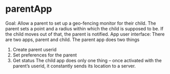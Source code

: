 # parentApp

Goal: Allow a parent to set up a geo-fencing monitor for their child. The parent sets a point and a radius within which the child is supposed to be. If the child moves out of that, the parent is notified.
App user interface: There are two apps, parent and child. The parent app does two things
1. Create parent userid
2. Set preferences for the parent
3. Get status
The child app does only one thing – once activated with the parent’s userid, it constantly sends its location to a server.
